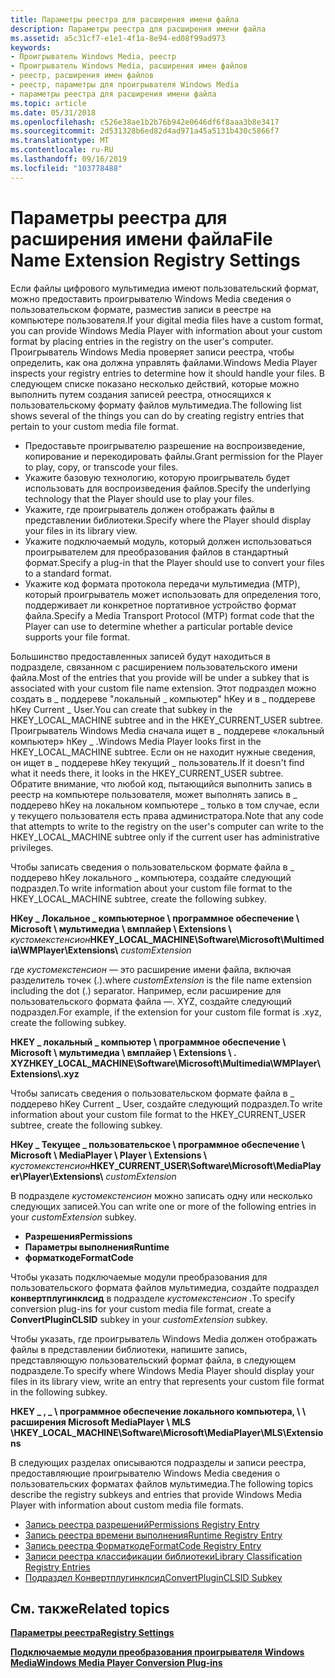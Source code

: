 ```yaml
---
title: Параметры реестра для расширения имени файла
description: Параметры реестра для расширения имени файла
ms.assetid: a5c31cf7-e1e1-4f1a-8e94-ed08f99ad973
keywords:
- Проигрыватель Windows Media, реестр
- Проигрыватель Windows Media, расширения имен файлов
- реестр, расширения имен файлов
- реестр, параметры для проигрывателя Windows Media
- параметры реестра для расширения имени файла
ms.topic: article
ms.date: 05/31/2018
ms.openlocfilehash: c526e38ae1b2b76b942e0646df6f8aaa3b8e3417
ms.sourcegitcommit: 2d531328b6ed82d4ad971a45a5131b430c5866f7
ms.translationtype: MT
ms.contentlocale: ru-RU
ms.lasthandoff: 09/16/2019
ms.locfileid: "103778488"
---
```

# <a name="file-name-extension-registry-settings"></a><span data-ttu-id="4d96e-108">Параметры реестра для расширения имени файла</span><span class="sxs-lookup"><span data-stu-id="4d96e-108">File Name Extension Registry Settings</span></span>

<span data-ttu-id="4d96e-109">Если файлы цифрового мультимедиа имеют пользовательский формат, можно предоставить проигрывателю Windows Media сведения о пользовательском формате, разместив записи в реестре на компьютере пользователя.</span><span class="sxs-lookup"><span data-stu-id="4d96e-109">If your digital media files have a custom format, you can provide Windows Media Player with information about your custom format by placing entries in the registry on the user's computer.</span></span> <span data-ttu-id="4d96e-110">Проигрыватель Windows Media проверяет записи реестра, чтобы определить, как она должна управлять файлами.</span><span class="sxs-lookup"><span data-stu-id="4d96e-110">Windows Media Player inspects your registry entries to determine how it should handle your files.</span></span> <span data-ttu-id="4d96e-111">В следующем списке показано несколько действий, которые можно выполнить путем создания записей реестра, относящихся к пользовательскому формату файлов мультимедиа.</span><span class="sxs-lookup"><span data-stu-id="4d96e-111">The following list shows several of the things you can do by creating registry entries that pertain to your custom media file format.</span></span>

-   <span data-ttu-id="4d96e-112">Предоставьте проигрывателю разрешение на воспроизведение, копирование и перекодировать файлы.</span><span class="sxs-lookup"><span data-stu-id="4d96e-112">Grant permission for the Player to play, copy, or transcode your files.</span></span>
-   <span data-ttu-id="4d96e-113">Укажите базовую технологию, которую проигрыватель будет использовать для воспроизведения файлов.</span><span class="sxs-lookup"><span data-stu-id="4d96e-113">Specify the underlying technology that the Player should use to play your files.</span></span>
-   <span data-ttu-id="4d96e-114">Укажите, где проигрыватель должен отображать файлы в представлении библиотеки.</span><span class="sxs-lookup"><span data-stu-id="4d96e-114">Specify where the Player should display your files in its library view.</span></span>
-   <span data-ttu-id="4d96e-115">Укажите подключаемый модуль, который должен использоваться проигрывателем для преобразования файлов в стандартный формат.</span><span class="sxs-lookup"><span data-stu-id="4d96e-115">Specify a plug-in that the Player should use to convert your files to a standard format.</span></span>
-   <span data-ttu-id="4d96e-116">Укажите код формата протокола передачи мультимедиа (MTP), который проигрыватель может использовать для определения того, поддерживает ли конкретное портативное устройство формат файла.</span><span class="sxs-lookup"><span data-stu-id="4d96e-116">Specify a Media Transport Protocol (MTP) format code that the Player can use to determine whether a particular portable device supports your file format.</span></span>

<span data-ttu-id="4d96e-117">Большинство предоставленных записей будут находиться в подразделе, связанном с расширением пользовательского имени файла.</span><span class="sxs-lookup"><span data-stu-id="4d96e-117">Most of the entries that you provide will be under a subkey that is associated with your custom file name extension.</span></span> <span data-ttu-id="4d96e-118">Этот подраздел можно создать в \_ поддереве "локальный \_ компьютер" hKey и в \_ поддереве hKey Current \_ User.</span><span class="sxs-lookup"><span data-stu-id="4d96e-118">You can create that subkey in the HKEY\_LOCAL\_MACHINE subtree and in the HKEY\_CURRENT\_USER subtree.</span></span> <span data-ttu-id="4d96e-119">Проигрыватель Windows Media сначала ищет в \_ поддереве «локальный компьютер» hKey \_ .</span><span class="sxs-lookup"><span data-stu-id="4d96e-119">Windows Media Player looks first in the HKEY\_LOCAL\_MACHINE subtree.</span></span> <span data-ttu-id="4d96e-120">Если он не находит нужные сведения, он ищет в \_ поддереве hKey текущий \_ пользователь.</span><span class="sxs-lookup"><span data-stu-id="4d96e-120">If it doesn't find what it needs there, it looks in the HKEY\_CURRENT\_USER subtree.</span></span> <span data-ttu-id="4d96e-121">Обратите внимание, что любой код, пытающийся выполнить запись в реестр на компьютере пользователя, может выполнять запись в \_ поддерево hKey на локальном компьютере \_ только в том случае, если у текущего пользователя есть права администратора.</span><span class="sxs-lookup"><span data-stu-id="4d96e-121">Note that any code that attempts to write to the registry on the user's computer can write to the HKEY\_LOCAL\_MACHINE subtree only if the current user has administrative privileges.</span></span>

<span data-ttu-id="4d96e-122">Чтобы записать сведения о пользовательском формате файла в \_ поддерево hKey локального \_ компьютера, создайте следующий подраздел.</span><span class="sxs-lookup"><span data-stu-id="4d96e-122">To write information about your custom file format to the HKEY\_LOCAL\_MACHINE subtree, create the following subkey.</span></span>

<span data-ttu-id="4d96e-123">**HKey \_ Локальное \_ компьютерное \\ программное обеспечение \\ Microsoft \\ мультимедиа \\ вмплайер \\ Extensions \\** *кустомекстенсион*</span><span class="sxs-lookup"><span data-stu-id="4d96e-123">**HKEY\_LOCAL\_MACHINE\\Software\\Microsoft\\Multimedia\\WMPlayer\\Extensions\\** *customExtension*</span></span>

<span data-ttu-id="4d96e-124">где *кустомекстенсион* — это расширение имени файла, включая разделитель точек (.).</span><span class="sxs-lookup"><span data-stu-id="4d96e-124">where *customExtension* is the file name extension including the dot (.) separator.</span></span> <span data-ttu-id="4d96e-125">Например, если расширение для пользовательского формата файла —. XYZ, создайте следующий подраздел.</span><span class="sxs-lookup"><span data-stu-id="4d96e-125">For example, if the extension for your custom file format is .xyz, create the following subkey.</span></span>

<span data-ttu-id="4d96e-126">**HKEY \_ локальный \_ компьютер \\ программное обеспечение \\ Microsoft \\ мультимедиа \\ вмплайер \\ Extensions \\ . XYZ**</span><span class="sxs-lookup"><span data-stu-id="4d96e-126">**HKEY\_LOCAL\_MACHINE\\Software\\Microsoft\\Multimedia\\WMPlayer\\Extensions\\.xyz**</span></span>

<span data-ttu-id="4d96e-127">Чтобы записать сведения о пользовательском формате файла в \_ поддерево hKey Current \_ User, создайте следующий подраздел.</span><span class="sxs-lookup"><span data-stu-id="4d96e-127">To write information about your custom file format to the HKEY\_CURRENT\_USER subtree, create the following subkey.</span></span>

<span data-ttu-id="4d96e-128">**HKey \_ Текущее \_ пользовательское \\ программное обеспечение \\ Microsoft \\ MediaPlayer \\ Player \\ Extensions \\** *кустомекстенсион*</span><span class="sxs-lookup"><span data-stu-id="4d96e-128">**HKEY\_CURRENT\_USER\\Software\\Microsoft\\MediaPlayer\\Player\\Extensions\\** *customExtension*</span></span>

<span data-ttu-id="4d96e-129">В подразделе *кустомекстенсион* можно записать одну или несколько следующих записей.</span><span class="sxs-lookup"><span data-stu-id="4d96e-129">You can write one or more of the following entries in your *customExtension* subkey.</span></span>

-   <span data-ttu-id="4d96e-130">**Разрешения**</span><span class="sxs-lookup"><span data-stu-id="4d96e-130">**Permissions**</span></span>
-   <span data-ttu-id="4d96e-131">**Параметры выполнения**</span><span class="sxs-lookup"><span data-stu-id="4d96e-131">**Runtime**</span></span>
-   <span data-ttu-id="4d96e-132">**форматкоде**</span><span class="sxs-lookup"><span data-stu-id="4d96e-132">**FormatCode**</span></span>

<span data-ttu-id="4d96e-133">Чтобы указать подключаемые модули преобразования для пользовательского формата файлов мультимедиа, создайте подраздел **конвертплугинклсид** в подразделе *кустомекстенсион* .</span><span class="sxs-lookup"><span data-stu-id="4d96e-133">To specify conversion plug-ins for your custom media file format, create a **ConvertPluginCLSID** subkey in your *customExtension* subkey.</span></span>

<span data-ttu-id="4d96e-134">Чтобы указать, где проигрыватель Windows Media должен отображать файлы в представлении библиотеки, напишите запись, представляющую пользовательский формат файла, в следующем подразделе.</span><span class="sxs-lookup"><span data-stu-id="4d96e-134">To specify where Windows Media Player should display your files in its library view, write an entry that represents your custom file format in the following subkey.</span></span>

<span data-ttu-id="4d96e-135">**HKEY \_ , \_ \\ программное обеспечение локального компьютера, \\ \\ расширения Microsoft MediaPlayer \\ MLS \\**</span><span class="sxs-lookup"><span data-stu-id="4d96e-135">**HKEY\_LOCAL\_MACHINE\\Software\\Microsoft\\MediaPlayer\\MLS\\Extensions**</span></span>

<span data-ttu-id="4d96e-136">В следующих разделах описываются подразделы и записи реестра, предоставляющие проигрывателю Windows Media сведения о пользовательских форматах файлов мультимедиа.</span><span class="sxs-lookup"><span data-stu-id="4d96e-136">The following topics describe the registry subkeys and entries that provide Windows Media Player with information about custom media file formats.</span></span>

-   [<span data-ttu-id="4d96e-137">Запись реестра разрешений</span><span class="sxs-lookup"><span data-stu-id="4d96e-137">Permissions Registry Entry</span></span>](permissions-registry-entry.md)
-   [<span data-ttu-id="4d96e-138">Запись реестра времени выполнения</span><span class="sxs-lookup"><span data-stu-id="4d96e-138">Runtime Registry Entry</span></span>](runtime-registry-entry.md)
-   [<span data-ttu-id="4d96e-139">Запись реестра Форматкоде</span><span class="sxs-lookup"><span data-stu-id="4d96e-139">FormatCode Registry Entry</span></span>](formatcode-registry-entry.md)
-   [<span data-ttu-id="4d96e-140">Записи реестра классификации библиотеки</span><span class="sxs-lookup"><span data-stu-id="4d96e-140">Library Classification Registry Entries</span></span>](library-classification-registry-entries.md)
-   [<span data-ttu-id="4d96e-141">Подраздел Конвертплугинклсид</span><span class="sxs-lookup"><span data-stu-id="4d96e-141">ConvertPluginCLSID Subkey</span></span>](convertpluginclsid-subkey.md)

## <a name="related-topics"></a><span data-ttu-id="4d96e-142">См. также</span><span class="sxs-lookup"><span data-stu-id="4d96e-142">Related topics</span></span>

<dl> <dt>

[<span data-ttu-id="4d96e-143">**Параметры реестра**</span><span class="sxs-lookup"><span data-stu-id="4d96e-143">**Registry Settings**</span></span>](registry-settings.md)
</dt> <dt>

[<span data-ttu-id="4d96e-144">**Подключаемые модули преобразования проигрывателя Windows Media**</span><span class="sxs-lookup"><span data-stu-id="4d96e-144">**Windows Media Player Conversion Plug-ins**</span></span>](windows-media-player-conversion-plug-ins.md)
</dt> </dl>

 

 




